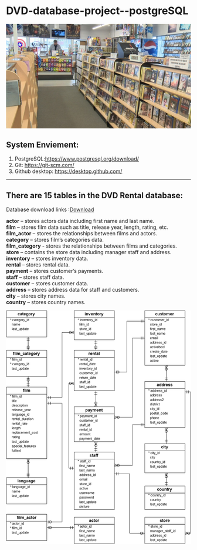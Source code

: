 #  DVD-database-project--postgreSQL

![background](https://github.com/HihizZ/DVD-database-project--postgreSQL/blob/main/resourse/Photo/BG.jpeg)

## System Enviement:
1. PostgreSQL:https://www.postgresql.org/download/
2. Git: https://git-scm.com/
3. Github desktop: https://desktop.github.com/

---

## There are 15 tables in the DVD Rental database:
Database download links :[Download](https://github.com/HihizZ/DVD-database-project--postgreSQL/blob/main/Database%20sourse/dvdrental.tar)

**actor** – stores actors data including first name and last name.  
**film** – stores film data such as title, release year, length, rating, etc.  
**film_actor** – stores the relationships between films and actors.  
**category** – stores film’s categories data.  
**film_category** - stores the relationships between films and categories.  
**store** – contains the store data including manager staff and address.  
**inventory** – stores inventory data.  
**rental** – stores rental data.  
**payment** – stores customer’s payments.  
**staff** – stores staff data.  
**customer** – stores customer data.  
**address** – stores address data for staff and customers.  
**city** – stores city names.  
**country** – stores country names.  

![dvd rental database diagram](https://github.com/HihizZ/DVD-database-project--postgreSQL/blob/main/resourse/Photo/dvd-rental-sample-database-diagram.png)
